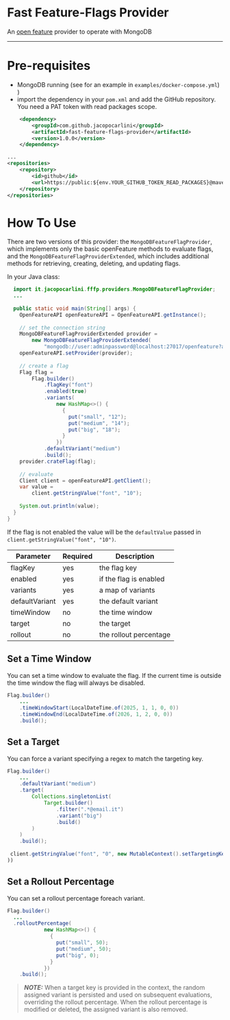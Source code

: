 # Fast Feature-Flags Provider

An [open feature](https://openfeature.dev/) provider to operate with MongoDB

---

# Pre-requisites

- MongoDB running (see for an example in `examples/docker-compose.yml`) )
- import the dependency in your `pom.xml` and add the GitHub repository. You need a PAT token with read packages scope.

``` xml
    <dependency>
        <groupId>com.github.jacopocarlini</groupId>
        <artifactId>fast-feature-flags-provider</artifactId>
        <version>1.0.0</version>
    </dependency>

...
<repositories>
    <repository>
        <id>github</id>
        <url>https://public:${env.YOUR_GITHUB_TOKEN_READ_PACKAGES}@maven.pkg.github.com/jacopocarlini/fast-feature-flags-provider</url>
    </repository>
</repositories>
```

# How To Use

There are two versions of this provider: the `MongoDBFeatureFlagProvider`, which implements only the basic openFeature
methods to evaluate flags,
and the `MongoDBFeatureFlagProviderExtended`, which includes additional methods for retrieving, creating, deleting, and
updating flags.

In your Java class:

``` java
  import it.jacopocarlini.fffp.providers.MongoDBFeatureFlagProvider;
  ...
  
  public static void main(String[] args) {
    OpenFeatureAPI openFeatureAPI = OpenFeatureAPI.getInstance();
    
    // set the connection string
    MongoDBFeatureFlagProviderExtended provider =
        new MongoDBFeatureFlagProviderExtended(
            "mongodb://user:adminpassword@localhost:27017/openfeature?authSource=admin");
    openFeatureAPI.setProvider(provider);
    
    // create a flag
    Flag flag =
        Flag.builder()
            .flagKey("font")
            .enabled(true)
            .variants(
                new HashMap<>() {
                  {
                    put("small", "12");
                    put("medium", "14");
                    put("big", "18");
                  }
                })
            .defaultVariant("medium")
            .build();
    provider.crateFlag(flag);
    
    // evaluate
    Client client = openFeatureAPI.getClient();
    var value =
        client.getStringValue("font", "10");
    
    System.out.println(value);
  }
}
```

If the flag is not enabled the value will be the `defaultValue` passed in `client.getStringValue("font", "10")`.

| Parameter      | Required | Description            |
|----------------|----------|------------------------|
| flagKey        | yes      | the flag key           |
| enabled        | yes      | if the flag is enabled |
| variants       | yes      | a map of variants      | 
| defaultVariant | yes      | the default variant    |
| timeWindow     | no       | the time window        |
| target         | no       | the target             |
| rollout        | no       | the rollout percentage |

## Set a Time Window

You can set a time window to evaluate the flag.
If the current time is outside the time window the flag will always be disabled.

``` java
Flag.builder()
    ...
    .timeWindowStart(LocalDateTime.of(2025, 1, 1, 0, 0))
    .timeWindowEnd(LocalDateTime.of(2026, 1, 2, 0, 0))
    .build();
```

## Set a Target

You can force a variant specifying a regex to match the targeting key.

``` java
Flag.builder()
    ...
    .defaultVariant("medium")
    .target(
        Collections.singletonList(
            Target.builder()
                .filter(".*@email.it")
                .variant("big")
                .build()
        )
    )
    .build();
    
 client.getStringValue("font", "0", new MutableContext().setTargetingKey("nickname@email.it"));
))
```

## Set a Rollout Percentage

You can set a rollout percentage foreach variant.

``` java
Flag.builder()
  ...
  .rolloutPercentage(
            new HashMap<>() {
              {
                put("small", 50);
                put("medium", 50);
                put("big", 0);
              }
            })
    .build();
```

> **_NOTE:_** When a target key is provided in the context,
> the random assigned variant is persisted and used on subsequent evaluations, overriding the rollout percentage.
> When the rollout percentage is modified or deleted, the assigned variant is also removed.
